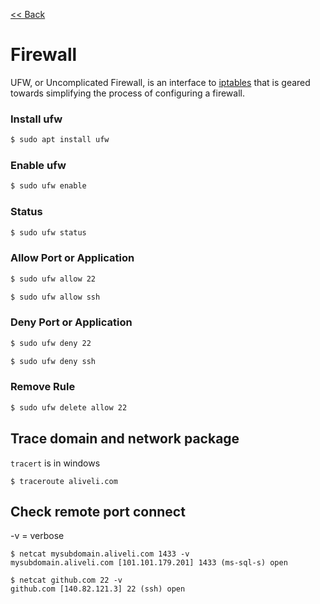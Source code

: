 [<< Back](README.md)

# Firewall

UFW, or Uncomplicated Firewall, is an interface to [iptables](https://en.wikipedia.org/wiki/Iptables) that is geared towards simplifying the process of configuring a firewall.

### Install ufw 

```bash
$ sudo apt install ufw
```

### Enable ufw

```bash
$ sudo ufw enable
```

### Status 

```bash
$ sudo ufw status
```

### Allow Port or Application 

```bash
$ sudo ufw allow 22
```
```bash
$ sudo ufw allow ssh
```

### Deny Port or Application 

```bash
$ sudo ufw deny 22
```
```bash
$ sudo ufw deny ssh
```

### Remove Rule 

```bash
$ sudo ufw delete allow 22
```

## Trace domain and network package
```tracert``` is in windows 
```
$ traceroute aliveli.com
```

## Check remote port connect
-v = verbose

```
$ netcat mysubdomain.aliveli.com 1433 -v
mysubdomain.aliveli.com [101.101.179.201] 1433 (ms-sql-s) open
```

```
$ netcat github.com 22 -v
github.com [140.82.121.3] 22 (ssh) open
```


